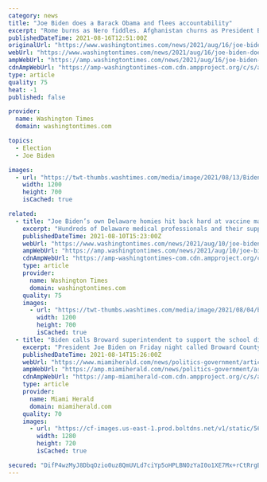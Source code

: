 ```yaml
---
category: news
title: "Joe Biden does a Barack Obama and flees accountability"
excerpt: "Rome burns as Nero fiddles. Afghanistan churns as President Biden vacations. But what to expect from a man who campaigned for the highest office in the land from the safety and security of his man-cav"
publishedDateTime: 2021-08-16T12:51:00Z
originalUrl: "https://www.washingtontimes.com/news/2021/aug/16/joe-biden-does-barack-obama-and-flees-accountabili/"
webUrl: "https://www.washingtontimes.com/news/2021/aug/16/joe-biden-does-barack-obama-and-flees-accountabili/"
ampWebUrl: "https://amp.washingtontimes.com/news/2021/aug/16/joe-biden-does-barack-obama-and-flees-accountabili/"
cdnAmpWebUrl: "https://amp-washingtontimes-com.cdn.ampproject.org/c/s/amp.washingtontimes.com/news/2021/aug/16/joe-biden-does-barack-obama-and-flees-accountabili/"
type: article
quality: 75
heat: -1
published: false

provider:
  name: Washington Times
  domain: washingtontimes.com

topics:
  - Election
  - Joe Biden

images:
  - url: "https://twt-thumbs.washtimes.com/media/image/2021/08/13/Biden_25722.jpg-846a3_c0-142-3401-2125_s1200x700.jpg?fcd4bdd22a52f7b00fdd30ce74f59719c12c6c6a"
    width: 1200
    height: 700
    isCached: true

related:
  - title: "Joe Biden’s own Delaware homies hit back hard at vaccine mandates"
    excerpt: "Hundreds of Delaware medical professionals and their supporters are bucking a mandate from the state’s largest hospital that all employees get vaccinated against COVID-19 as a condition of employment."
    publishedDateTime: 2021-08-10T15:23:00Z
    webUrl: "https://www.washingtontimes.com/news/2021/aug/10/joe-bidens-own-delaware-homies-hit-back-hard-vacci/"
    ampWebUrl: "https://amp.washingtontimes.com/news/2021/aug/10/joe-bidens-own-delaware-homies-hit-back-hard-vacci/"
    cdnAmpWebUrl: "https://amp-washingtontimes-com.cdn.ampproject.org/c/s/amp.washingtontimes.com/news/2021/aug/10/joe-bidens-own-delaware-homies-hit-back-hard-vacci/"
    type: article
    provider:
      name: Washington Times
      domain: washingtontimes.com
    quality: 75
    images:
      - url: "https://twt-thumbs.washtimes.com/media/image/2021/08/04/biden_67143_c0-160-3844-2402_s1200x700.jpg?2e1baba47e212a77841cb42932b8eabe976cc3ff"
        width: 1200
        height: 700
        isCached: true
  - title: "Biden calls Broward superintendent to support the school district’s mask mandate"
    excerpt: "President Joe Biden on Friday night called Broward County Schools interim superintendent Vickie Cartwright to say he supports the district’s staying the course on mask mandates in defiance of Gov. Ron DeSantis’ order,"
    publishedDateTime: 2021-08-14T15:26:00Z
    webUrl: "https://www.miamiherald.com/news/politics-government/article253491299.html"
    ampWebUrl: "https://amp.miamiherald.com/news/politics-government/article253491299.html"
    cdnAmpWebUrl: "https://amp-miamiherald-com.cdn.ampproject.org/c/s/amp.miamiherald.com/news/politics-government/article253491299.html"
    type: article
    provider:
      name: Miami Herald
      domain: miamiherald.com
    quality: 70
    images:
      - url: "https://cf-images.us-east-1.prod.boltdns.net/v1/static/5618154292001/d15725ae-ed58-4b96-8823-c15eeeeb6014/ffe52e48-2ec3-40dd-ada9-09adfce4283d/1280x720/match/image.jpg"
        width: 1280
        height: 720
        isCached: true

secured: "DifP4wzMyJ8DbqOzio0uz8QmUVLd7ciYp5oHPLBNOzYaI0o1XE7Mx+rCtRrgB3A/ZVwkiL7Swkz/z9a3wKM05DTckHBY1rlkSjvrDPfhKfqSTI++xkdRPvnYSTQN6pewG5g2/1DOb1OxMbwHEF1nLvk/gMiLnZ8Li7Xgl3MET+SxKJxf54aB0MkzKh9EFVk5z/6DMa3j7qF0pctfqe/MwSBdDxp72Au7ibaIVtJRLqYey76aQiQ101SJhDayH8F0g5e9H84HVqeO6nNlwoIw/SzNoVTNi8Vrf59UMR0w9u/wCbgbs5G/T/NvDR8+EwCiJznfI8JPidZ7Mex5snv4s6zmfpe59yPLWN5tJ3+/Gxo=;yISNH34phGcmZZ2pk19T9Q=="
---
```


